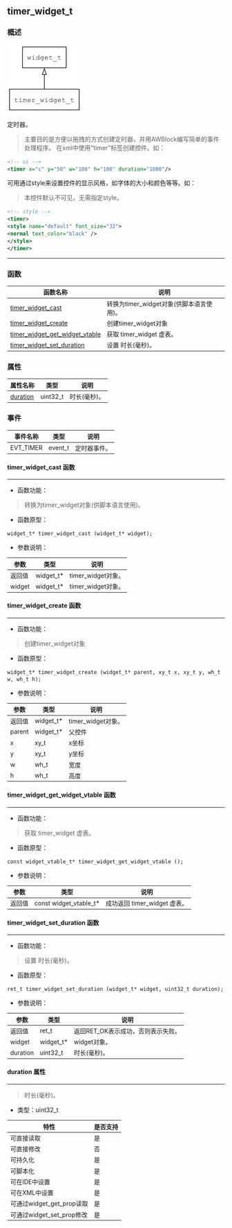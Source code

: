 ## timer\_widget\_t
### 概述
![image](images/timer_widget_t_0.png)

定时器。
> 主要目的是方便以拖拽的方式创建定时器，并用AWBlock编写简单的事件处理程序。
在xml中使用"timer"标签创建控件。如：

```xml
<!-- ui -->
<timer x="c" y="50" w="100" h="100" duration="1000"/>
```

可用通过style来设置控件的显示风格，如字体的大小和颜色等等。如：
> 本控件默认不可见，无需指定style。

```xml
<!-- style -->
<timer>
<style name="default" font_size="32">
<normal text_color="black" />
</style>
</timer>
```
----------------------------------
### 函数
<p id="timer_widget_t_methods">

| 函数名称 | 说明 | 
| -------- | ------------ | 
| <a href="#timer_widget_t_timer_widget_cast">timer\_widget\_cast</a> | 转换为timer_widget对象(供脚本语言使用)。 |
| <a href="#timer_widget_t_timer_widget_create">timer\_widget\_create</a> | 创建timer_widget对象 |
| <a href="#timer_widget_t_timer_widget_get_widget_vtable">timer\_widget\_get\_widget\_vtable</a> | 获取 timer_widget 虚表。 |
| <a href="#timer_widget_t_timer_widget_set_duration">timer\_widget\_set\_duration</a> | 设置 时长(毫秒)。 |
### 属性
<p id="timer_widget_t_properties">

| 属性名称 | 类型 | 说明 | 
| -------- | ----- | ------------ | 
| <a href="#timer_widget_t_duration">duration</a> | uint32\_t | 时长(毫秒)。 |
### 事件
<p id="timer_widget_t_events">

| 事件名称 | 类型  | 说明 | 
| -------- | ----- | ------- | 
| EVT\_TIMER | event\_t | 定时器事件。 |
#### timer\_widget\_cast 函数
-----------------------

* 函数功能：

> <p id="timer_widget_t_timer_widget_cast">转换为timer_widget对象(供脚本语言使用)。

* 函数原型：

```
widget_t* timer_widget_cast (widget_t* widget);
```

* 参数说明：

| 参数 | 类型 | 说明 |
| -------- | ----- | --------- |
| 返回值 | widget\_t* | timer\_widget对象。 |
| widget | widget\_t* | timer\_widget对象。 |
#### timer\_widget\_create 函数
-----------------------

* 函数功能：

> <p id="timer_widget_t_timer_widget_create">创建timer_widget对象

* 函数原型：

```
widget_t* timer_widget_create (widget_t* parent, xy_t x, xy_t y, wh_t w, wh_t h);
```

* 参数说明：

| 参数 | 类型 | 说明 |
| -------- | ----- | --------- |
| 返回值 | widget\_t* | timer\_widget对象。 |
| parent | widget\_t* | 父控件 |
| x | xy\_t | x坐标 |
| y | xy\_t | y坐标 |
| w | wh\_t | 宽度 |
| h | wh\_t | 高度 |
#### timer\_widget\_get\_widget\_vtable 函数
-----------------------

* 函数功能：

> <p id="timer_widget_t_timer_widget_get_widget_vtable">获取 timer_widget 虚表。

* 函数原型：

```
const widget_vtable_t* timer_widget_get_widget_vtable ();
```

* 参数说明：

| 参数 | 类型 | 说明 |
| -------- | ----- | --------- |
| 返回值 | const widget\_vtable\_t* | 成功返回 timer\_widget 虚表。 |
#### timer\_widget\_set\_duration 函数
-----------------------

* 函数功能：

> <p id="timer_widget_t_timer_widget_set_duration">设置 时长(毫秒)。

* 函数原型：

```
ret_t timer_widget_set_duration (widget_t* widget, uint32_t duration);
```

* 参数说明：

| 参数 | 类型 | 说明 |
| -------- | ----- | --------- |
| 返回值 | ret\_t | 返回RET\_OK表示成功，否则表示失败。 |
| widget | widget\_t* | widget对象。 |
| duration | uint32\_t | 时长(毫秒)。 |
#### duration 属性
-----------------------
> <p id="timer_widget_t_duration">时长(毫秒)。

* 类型：uint32\_t

| 特性 | 是否支持 |
| -------- | ----- |
| 可直接读取 | 是 |
| 可直接修改 | 否 |
| 可持久化   | 是 |
| 可脚本化   | 是 |
| 可在IDE中设置 | 是 |
| 可在XML中设置 | 是 |
| 可通过widget\_get\_prop读取 | 是 |
| 可通过widget\_set\_prop修改 | 是 |
